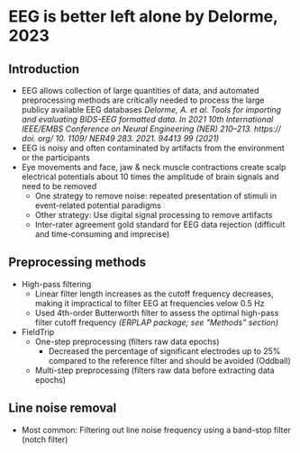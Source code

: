 # EEG is better left alone by Delorme, 2023
## Introduction
- EEG allows collection of large quantities of data, and automated preprocessing methods are critically needed to process the large publicy available EEG databases *Delorme, A. et al. Tools for importing and evaluating BIDS-EEG formatted data. In 2021 10th International IEEE/EMBS Conference on Neural Engineering (NER) 210–213. https:// doi. org/ 10. 1109/ NER49 283. 2021. 94413 99 (2021)*
- EEG is noisy and often contaminated by artifacts from the environment or the participants
- Eye movements and face, jaw & neck muscle contractions create scalp electrical potentials about 10 times the amplitude of brain signals and need to be removed
  - One strategy to remove noise: repeated presentation of stimuli in event-related potential paradigms
  - Other strategy: Use digital signal processing to remove artifacts
  - Inter-rater agreement gold standard for EEG data rejection (difficult and time-consuming and imprecise)
 ## Preprocessing methods
 - High-pass filtering
   - Linear filter length increases as the cutoff frequency decreases, making it impractical to filter EEG at frequencies velow 0.5 Hz
   - Used 4th-order Butterworth filter to assess the optimal high-pass filter cutoff frequency *(ERPLAP package; see "Methods" section)*
- FieldTrip
  - One-step preprocessing  (filters raw data epochs)
    - Decreased the percentage of significant electrodes up to 25% compared to the reference filter and should be avoided (Oddball)
  - Multi-step preprocessing (filters raw data before extracting data epochs)
## Line noise removal
- Most common: Filtering out line noise frequency using a band-stop filter (notch filter)

